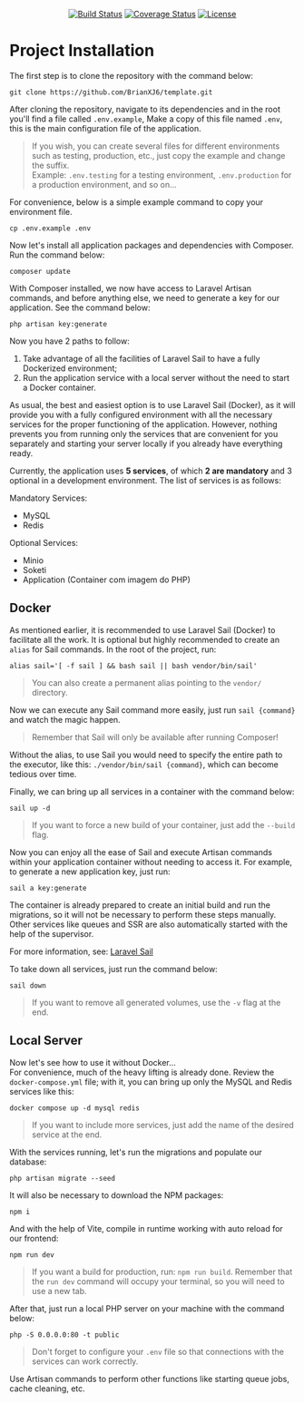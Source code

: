 <p align="center">
<a href="https://github.com/BrianXJ6/template"><img src="https://github.com/laravel/framework/workflows/tests/badge.svg" alt="Build Status"></a>
<a href="https://github.com/BrianXJ6/template"><img src="https://codecov.io/gh/BrianXJ6/template/branch/develop/graph/badge.svg" alt="Coverage Status"></a>
<a href="https://github.com/BrianXJ6/template/blob/develop/LICENSE"><img src="https://img.shields.io/badge/license-MIT-green.svg" alt="License"></a>
</p>

# Project Installation

The first step is to clone the repository with the command below:

```shell
git clone https://github.com/BrianXJ6/template.git
```

After cloning the repository, navigate to its dependencies and in the root you'll find a file called `.env.example`, Make a copy of this file named `.env`, this is the main configuration file of the application.

> If you wish, you can create several files for different environments such as testing, production, etc., just copy the example and change the suffix.<br> Example: `.env.testing` for a testing environment, `.env.production` for a production environment, and so on...

For convenience, below is a simple example command to copy your environment file.

```shell
cp .env.example .env
```

Now let's install all application packages and dependencies with Composer. Run the command below:

```shell
composer update
```

With Composer installed, we now have access to Laravel Artisan commands, and before anything else, we need to generate a key for our application. See the command below:

```shell
php artisan key:generate
```

Now you have 2 paths to follow:

1. Take advantage of all the facilities of Laravel Sail to have a fully Dockerized environment;
2. Run the application service with a local server without the need to start a Docker container.

As usual, the best and easiest option is to use Laravel Sail (Docker), as it will provide you with a fully configured environment with all the necessary services for the proper functioning of the application. However, nothing prevents you from running only the services that are convenient for you separately and starting your server locally if you already have everything ready.

Currently, the application uses **5 services**, of which **2 are mandatory** and 3 optional in a development environment. The list of services is as follows:

Mandatory Services:

- MySQL
- Redis

Optional Services:

- Minio
- Soketi
- Application (Container com imagem do PHP)

## Docker

As mentioned earlier, it is recommended to use Laravel Sail (Docker) to facilitate all the work. It is optional but highly recommended to create an `alias` for Sail commands. In the root of the project, run:

```shell
alias sail='[ -f sail ] && bash sail || bash vendor/bin/sail'
```

> You can also create a permanent alias pointing to the `vendor/` directory.

Now we can execute any Sail command more easily, just run `sail {command}` and watch the magic happen.

> Remember that Sail will only be available after running Composer!

Without the alias, to use Sail you would need to specify the entire path to the executor, like this: `./vendor/bin/sail {command}`, which can become tedious over time.

Finally, we can bring up all services in a container with the command below:

```shell
sail up -d
```

> If you want to force a new build of your container, just add the `--build` flag.

Now you can enjoy all the ease of Sail and execute Artisan commands within your application container without needing to access it. For example, to generate a new application key, just run:

```shell
sail a key:generate
```

The container is already prepared to create an initial build and run the migrations, so it will not be necessary to perform these steps manually. Other services like queues and SSR are also automatically started with the help of the supervisor.

For more information, see: [Laravel Sail](https://laravel.com/docs/11.x/sail)

To take down all services, just run the command below:

```shell
sail down
```

> If you want to remove all generated volumes, use the `-v` flag at the end.

## Local Server

Now let's see how to use it without Docker...<br>
For convenience, much of the heavy lifting is already done. Review the `docker-compose.yml` file; with it, you can bring up only the MySQL and Redis services like this:

```shell
docker compose up -d mysql redis
```

> If you want to include more services, just add the name of the desired service at the end.

With the services running, let's run the migrations and populate our database:

```shell
php artisan migrate --seed
```

It will also be necessary to download the NPM packages:

```shell
npm i
```

And with the help of Vite, compile in runtime working with auto reload for our frontend:

```shell
npm run dev
```

> If you want a build for production, run: `npm run build`. Remember that the `run dev` command will occupy your terminal, so you will need to use a new tab.

After that, just run a local PHP server on your machine with the command below:

```shell
php -S 0.0.0.0:80 -t public
```

> Don't forget to configure your `.env` file so that connections with the services can work correctly.

Use Artisan commands to perform other functions like starting queue jobs, cache cleaning, etc.

